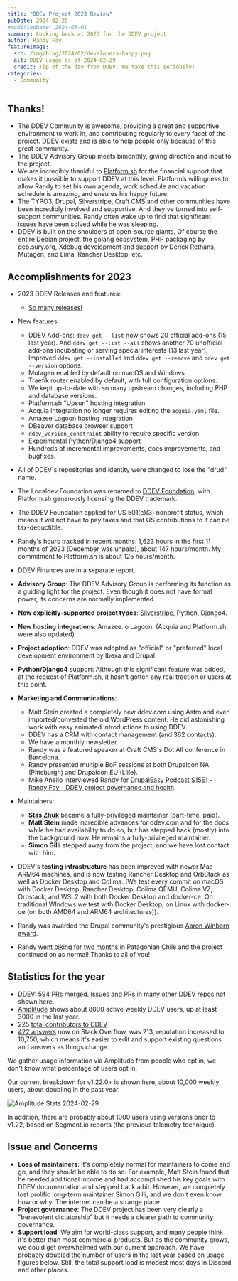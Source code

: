 ```yaml
---
title: "DDEV Project 2023 Review"
pubDate: 2024-02-29
#modifiedDate: 2024-03-01
summary: Looking back at 2023 for the DDEV project
author: Randy Fay
featureImage:
  src: /img/blog/2024/02/developers-happy.png
  alt: DDEV usage as of 2024-02-29
  credit: Tip of the day from DDEV. We take this seriously!
categories:
  - Community
---
```


## Thanks!

* The DDEV Community is awesome, providing a great and supportive environment to work in, and contributing regularly to every facet of the project. DDEV exists and is able to help people only because of this great community.
* The DDEV Advisory Group meets bimonthly, giving direction and input to the project.
* We are incredibly thankful to [Platform.sh](https://platform.sh) for the financial support that makes it possible to support DDEV at this level. Platform’s willingness to allow Randy to set his own agenda, work schedule and vacation schedule is amazing, and ensures his happy future.
* The TYPO3, Drupal, Silverstripe, Craft CMS and other communities have been incredibly involved and supportive. And they've turned into self-support communities. Randy often wake up to find that significant issues have been solved while he was sleeping.
* DDEV is built on the shoulders of open-source giants. Of course the entire Debian project, the golang ecosystem, PHP packaging by deb.sury.org, Xdebug development and support by Derick Rethans, Mutagen, and Lima, Rancher Desktop, etc.

## Accomplishments for 2023

* 2023 DDEV Releases and features:
  * [So many releases!](https://github.com/ddev/ddev/releases)
* New features:
  * DDEV Add-ons: `ddev get --list` now shows 20 official add-ons (15 last year). And `ddev get --list --all` shows another 70 unofficial add-ons incubating or serving special interests (13 last year). Improved `ddev get --installed` and `ddev get --remove` and `ddev get --version` options.
  * Mutagen enabled by default on macOS and Windows
  * Traefik router enabled by default, with full configuration options.
  * We kept up-to-date with so many upstream changes, including PHP and database versions.
  * Platform.sh "Upsun" hosting integration
  * Acquia integration no longer requires editing the `acquia.yaml` file.
  * Amazee Lagoon hosting integration
  * DBeaver database browser support
  * `ddev_version_constraint` ability to require specific version
  * Experimental Python/Django4 support
  * Hundreds of incremental improvements, docs improvements, and bugfixes.
* All of DDEV's repositories and identity were changed to lose the "drud" name.
* The Localdev Foundation was renamed to [DDEV Foundation](https://ddev.com/foundation), with Platform.sh generously licensing the DDEV trademark.
* The DDEV Foundation applied for US 501(c)(3) nonprofit status, which means it will not have to pay taxes and that US contributions to it can be tax-deductible.
* Randy's hours tracked in recent months: 1,623 hours in the first 11 months of 2023 (December was unpaid), about 147 hours/month. My commitment to Platform.sh is about 125 hours/month.
* DDEV Finances are in a separate report.
* **Advisory Group**: The DDEV Advisory Group is performing its function as a guiding light for the project. Even though it does not have formal power, its concerns are normally implemented.
* **New explicitly-supported project types**: [Silverstripe](https://www.silverstripe.org/), Python, Django4.
* **New hosting integrations**: Amazee.io Lagoon. (Acquia and Platform.sh were also updated)
* **Project adoption**: DDEV was adopted as "official" or "preferred" local development environment by Ibexa and Drupal.
* **Python/Django4** support: Although this significant feature was added, at the request of Platform.sh, it hasn't gotten any real traction or users at this point.
* **Marketing and Communications**:
  * Matt Stein created a completely new ddev.com using Astro and even imported/converted the old WordPress content. He did astonishing work with easy animated introductions to using DDEV.
  * DDEV has a CRM with contact management (and 362 contacts).
  * We have a monthly newsletter.
  * Randy was a featured speaker at Craft CMS's Dot All conference in Barcelona.
  * Randy presented multiple BoF sessions at both Drupalcon NA (Pittsburgh) and Drupalcon EU (Lille).
  * Mike Anello interviewed Randy for [DrupalEasy Podcast S15E1 - Randy Fay - DDEV project governance and health](https://www.drupaleasy.com/podcast/2023/06/drupaleasy-podcast-s15e1-randy-fay-ddev-project-governance-and-health).

* Maintainers:
  * **[Stas Zhuk](./introducing-maintainer-stas.md)** became a fully-privileged maintainer (part-time, paid).
  * **Matt Stein** made incredible advances for ddev.com and for the docs while he had availability to do so, but has stepped back (mostly) into the background now. He remains a fully-privileged maintainer.
  * **Simon Gilli** stepped away from the project, and we have lost contact with him.

* DDEV's **testing infrastructure** has been improved with newer Mac ARM64 machines, and is now testing Rancher Desktop and OrbStack as well as Docker Desktop and Colima. (We test every commit on macOS with Docker Desktop, Rancher Desktop, Colima QEMU, Colima VZ, Orbstack, and WSL2 with both Docker Desktop and docker-ce. On traditional WIndows we test with Docker Desktop, on Linux with docker-ce (on both AMD64 and ARM64 architectures)).
* Randy was awarded the Drupal community's prestigious [Aaron Winborn award](https://www.drupal.org/community/cwg/blog/2023-aaron-winborn-award-winner-randy-fay).
* Randy [went biking for two months](./randy-in-patagonia.md) in Patagonian Chile and the project continued on as normal! Thanks to all of you!

## Statistics for the year

* DDEV: [594 PRs merged](https://www.google.com/url?q=https://github.com/ddev/ddev/pulls?q%3Dis%253Apr%2B%2B%2Bmerged%253A2023-01-01..2023-12-31&sa=D&source=editors&ust=1709057329318619&usg=AOvVaw1ichtVuUK-yicP9Y4ZbqVJ). Issues and PRs in many other DDEV repos not shown here.
* [Amplitude](https://www.google.com/url?q=https://analytics.amplitude.com/ddev/dashboard/jhv7ksg&sa=D&source=editors&ust=1709057329318855&usg=AOvVaw3-YdyXb3I3dwogT7_sTXul) shows about 8000 active weekly DDEV users, up at least 3000 in the last year.
* 225 [total contributors to DDEV](https://www.google.com/url?q=https://github.com/drud/ddev/graphs/contributors&sa=D&source=editors&ust=1709057329319044&usg=AOvVaw264MR7wU2vWx4uZ0BnaqG0)
* [422 answers](https://www.google.com/url?q=https://stackoverflow.com/users/215713/rfay?tab%3Danswers%26sort%3Dnewest&sa=D&source=editors&ust=1709057329319223&usg=AOvVaw3XRNxgfJgWIhOzCG-WiPgs) now on Stack Overflow, was 213, reputation increased to 10,750, which means it's easier to edit and support existing questions and answers as things change.


We gather usage information via Amplitude from people who opt in; we don't know what percentage of users opt in.

Our current breakdown for v1.22.0+ is shown here, about 10,000 weekly users, about doubling in the past year.

![Amplitude Stats 2024-02-29](/img/blog/2024/02/ddev-usage-pie-chart-20240229.png)

In addition, there are probably about 1000 users using versions prior to v1.22, based on Segment.io reports (the previous telemetry technique).

## Issue and Concerns

* **Loss of maintainers**: It's completely normal for maintainers to come and go, and they should be able to do so. For example, Matt Stein found that he needed additional income and had accomplished his key goals with DDEV documentation and stepped back a bit. However, we completely lost prolific long-term maintainer Simon Gilli, and we don't even know how or why. The internet can be a strange place.
* **Project governance**: The DDEV project has been very clearly a "benevolent dictatorship" but it needs a clearer path to community governance.
* **Support load**: We aim for world-class support, and many people think it's better than most commercial products. But as the community grows, we could get overwhelmed with our current approach. We have probably doubled the number of users in the last year based on usage figures below. Still, the total support load is modest most days in Discord and other places.


